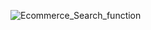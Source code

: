 
![Ecommerce_Search_function](https://github.com/user-attachments/assets/2e626ad8-bb48-4062-8ec4-c74c0a043252)
